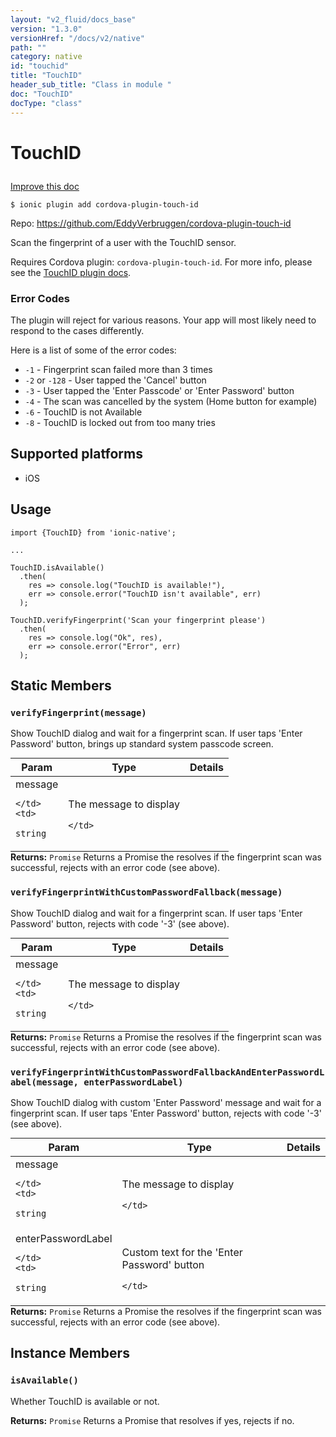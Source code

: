 ```yaml
---
layout: "v2_fluid/docs_base"
version: "1.3.0"
versionHref: "/docs/v2/native"
path: ""
category: native
id: "touchid"
title: "TouchID"
header_sub_title: "Class in module "
doc: "TouchID"
docType: "class"
---
```









<h1 class="api-title">

  
  TouchID
  

  

  

</h1>

<a class="improve-v2-docs" href="http://github.com/driftyco/ionic-native/edit/master/-native/src/plugins/touchid.ts#L0">
  Improve this doc
</a>





<!-- decorators -->


<pre><code>$ ionic plugin add cordova-plugin-touch-id</code></pre>
<p>Repo:
  <a href="https://github.com/EddyVerbruggen/cordova-plugin-touch-id">
    https://github.com/EddyVerbruggen/cordova-plugin-touch-id
  </a>
</p>

<!-- description -->

<p>Scan the fingerprint of a user with the TouchID sensor.</p>
<p>Requires Cordova plugin: <code>cordova-plugin-touch-id</code>. For more info, please see the <a href="https://github.com/EddyVerbruggen/cordova-plugin-touch-id">TouchID plugin docs</a>.</p>
<h3 id="error-codes">Error Codes</h3>
<p>The plugin will reject for various reasons. Your app will most likely need to respond to the cases differently.</p>
<p>Here is a list of some of the error codes:</p>
<ul>
<li><code>-1</code> - Fingerprint scan failed more than 3 times</li>
<li><code>-2</code> or <code>-128</code> - User tapped the &#39;Cancel&#39; button</li>
<li><code>-3</code> - User tapped the &#39;Enter Passcode&#39; or &#39;Enter Password&#39; button</li>
<li><code>-4</code> - The scan was cancelled by the system (Home button for example)</li>
<li><code>-6</code> - TouchID is not Available</li>
<li><code>-8</code> - TouchID is locked out from too many tries</li>
</ul>


<!-- @platforms tag -->
<h2>Supported platforms</h2>

<ul>
  <li>iOS</li>
  </ul>

<!-- @platforms tag end -->


<!-- @usage tag -->

<h2>Usage</h2>

<pre><code class="lang-js">import {TouchID} from &#39;ionic-native&#39;;

...

TouchID.isAvailable()
  .then(
    res =&gt; console.log(&quot;TouchID is available!&quot;),
    err =&gt; console.error(&quot;TouchID isn&#39;t available&quot;, err)
  );

TouchID.verifyFingerprint(&#39;Scan your fingerprint please&#39;)
  .then(
    res =&gt; console.log(&quot;Ok&quot;, res),
    err =&gt; console.error(&quot;Error&quot;, err)
  );
</code></pre>




<!-- @property tags -->
<h2>Static Members</h2>
<div id="verifyFingerprint"></div>
<h3><code>verifyFingerprint(message)</code>
  
</h3>

Show TouchID dialog and wait for a fingerprint scan. If user taps 'Enter Password' button, brings up standard system passcode screen.



<table class="table param-table" style="margin:0;">
  <thead>
  <tr>
    <th>Param</th>
    <th>Type</th>
    <th>Details</th>
  </tr>
  </thead>
  <tbody>
  
  <tr>
    <td>
      message
      
      
    </td>
    <td>
      
<code>string</code>
    </td>
    <td>
      <p>The message to display</p>

      
    </td>
  </tr>
  
  </tbody>
</table>





<div class="return-value" markdown="1">
  <i class="icon ion-arrow-return-left"></i>
  <b>Returns:</b> 
<code>Promise</code> Returns a Promise the resolves if the fingerprint scan was successful, rejects with an error code (see above).
</div>



<div id="verifyFingerprintWithCustomPasswordFallback"></div>
<h3><code>verifyFingerprintWithCustomPasswordFallback(message)</code>
  
</h3>

Show TouchID dialog and wait for a fingerprint scan. If user taps 'Enter Password' button, rejects with code '-3' (see above).



<table class="table param-table" style="margin:0;">
  <thead>
  <tr>
    <th>Param</th>
    <th>Type</th>
    <th>Details</th>
  </tr>
  </thead>
  <tbody>
  
  <tr>
    <td>
      message
      
      
    </td>
    <td>
      
<code>string</code>
    </td>
    <td>
      <p>The message to display</p>

      
    </td>
  </tr>
  
  </tbody>
</table>





<div class="return-value" markdown="1">
  <i class="icon ion-arrow-return-left"></i>
  <b>Returns:</b> 
<code>Promise</code> Returns a Promise the resolves if the fingerprint scan was successful, rejects with an error code (see above).
</div>



<div id="verifyFingerprintWithCustomPasswordFallbackAndEnterPasswordLabel"></div>
<h3><code>verifyFingerprintWithCustomPasswordFallbackAndEnterPasswordLabel(message,&nbsp;enterPasswordLabel)</code>
  
</h3>

Show TouchID dialog with custom 'Enter Password' message and wait for a fingerprint scan. If user taps 'Enter Password' button, rejects with code '-3' (see above).



<table class="table param-table" style="margin:0;">
  <thead>
  <tr>
    <th>Param</th>
    <th>Type</th>
    <th>Details</th>
  </tr>
  </thead>
  <tbody>
  
  <tr>
    <td>
      message
      
      
    </td>
    <td>
      
<code>string</code>
    </td>
    <td>
      <p>The message to display</p>

      
    </td>
  </tr>
  
  <tr>
    <td>
      enterPasswordLabel
      
      
    </td>
    <td>
      
<code>string</code>
    </td>
    <td>
      <p>Custom text for the &#39;Enter Password&#39; button</p>

      
    </td>
  </tr>
  
  </tbody>
</table>





<div class="return-value" markdown="1">
  <i class="icon ion-arrow-return-left"></i>
  <b>Returns:</b> 
<code>Promise</code> Returns a Promise the resolves if the fingerprint scan was successful, rejects with an error code (see above).
</div>




<!-- methods on the class -->

<h2>Instance Members</h2>

<div id="isAvailable"></div>

<h3>
  <code>isAvailable()</code>
  

</h3>

Whether TouchID is available or not.







<div class="return-value" markdown="1">
  <i class="icon ion-arrow-return-left"></i>
  <b>Returns:</b> 
<code>Promise</code> Returns a Promise that resolves if yes, rejects if no.
</div>


<!-- related link --><!-- end content block -->


<!-- end body block -->

